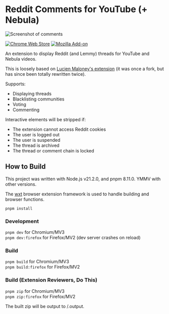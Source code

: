 # Reddit Comments for YouTube (+ Nebula)

![Screenshot of comments](https://files.catbox.moe/8a8ys0.png)

[![Chrome Web Store](https://img.shields.io/chrome-web-store/v/eeoojlakofhogpkplghnmcljbcjdobbo)](https://chrome.google.com/webstore/detail/reddit-comments-for-youtu/eeoojlakofhogpkplghnmcljbcjdobbo) [![Mozilla Add-on](https://img.shields.io/amo/v/reddit-comments-for-youtube)](https://addons.mozilla.org/en-US/firefox/addon/reddit-comments-for-youtube/)

An extension to display Reddit (and Lemmy) threads for YouTube and Nebula videos.

This is loosely based on [Lucien Maloney's extension](https://github.com/lucienmaloney/reddit_comments_for_youtube_extension) (it was once a fork, but has since been totally rewritten twice).

Supports:

- Displaying threads
- Blacklisting communities
- Voting
- Commenting

Interactive elements will be stripped if:

- The extension cannot access Reddit cookies
- The user is logged out
- The user is suspended
- The thread is archived
- The thread or comment chain is locked

## How to Build

This project was written with Node.js v21.2.0, and pnpm 8.11.0. YMMV with other versions.

The [wxt](https://wxt.dev/) browser extension framework is used to handle building and browser functions.

`pnpm install`

### Development

`pnpm dev` for Chromium/MV3  
`pnpm dev:firefox` for Firefox/MV2 (dev server crashes on reload)

### Build

`pnpm build` for Chromium/MV3  
`pnpm build:firefox` for Firefox/MV2

### Build (Extension Reviewers, Do This)

`pnpm zip` for Chromium/MV3  
`pnpm zip:firefox` for Firefox/MV2

The built zip will be output to /.output.
